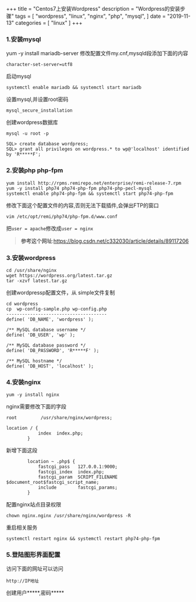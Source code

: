 +++
title = "Centos7上安装Wordpress"
description = "Wordpress的安装步骤"
tags = [
    "wordpress",
    "linux",
    "nginx",
    "php",
    "mysql",
]
date = "2019-11-13"
categories = [
        "linux"
]
+++
### 1.安装mysql
yum -y install mariadb-server
修改配置文件my.cnf,mysqld段添加下面的内容
```
character-set-server=utf8
```
启动mysql 
```
systemctl enable mariadb && systemctl start mariadb
```

设置mysql,并设置root密码
```
mysql_secure_installation
```

创建wordpress数据库

```
mysql -u root -p

SQL> create database wordpress;
SQL> grant all privileges on wordpress.* to wp@'localhost' identified by 'R*****F';
```

### 2.安装php php-fpm

```
yum install http://rpms.remirepo.net/enterprise/remi-release-7.rpm
yum -y install php74 php74-php-fpm php74-php-pecl-mysql
systemctl enable php74-php-fpm && systemctl start php74-php-fpm

```
修改下面这个配置文件的内容,否则无法下载插件,会弹出FTP的窗口

```
vim /etc/opt/remi/php74/php-fpm.d/www.conf
```
把`user = apache`修改成`user = nginx`

> **参考这个网址**:https://blog.csdn.net/c332030/article/details/89117206

### 3.安装wordpress

```
cd /usr/share/nginx
wget https://wordpress.org/latest.tar.gz
tar -xzvf latest.tar.gz
```

创建wordpressp配置文件，从 simple文件复制

```
cd wordpress
cp  wp-config-sample.php wp-config.php
--------------------------------------
define( 'DB_NAME', 'wordpress' );

/** MySQL database username */
define( 'DB_USER', 'wp' );

/** MySQL database password */
define( 'DB_PASSWORD', 'R*****F' );

/** MySQL hostname */
define( 'DB_HOST', 'localhost' );
```


### 4.安装nginx

```
yum -y install nginx
```


nginx需要修改下面的字段

```
root         /usr/share/nginx/wordpress;
```


```
location / {
            index  index.php;
        }
```

新增下面这段
```
        location ~ .php$ {
            fastcgi_pass   127.0.0.1:9000;
            fastcgi_index  index.php;
            fastcgi_param  SCRIPT_FILENAME  $document_root$fastcgi_script_name;
            include        fastcgi_params;
        }
```
配置nginx站点目录权限
```
chown nginx.nginx /usr/share/nginx/wordpress -R
```

重启相关服务
```
systemctl restart nginx && systemctl restart php74-php-fpm
```

### 5.登陆图形界面配置
访问下面的网址可以访问 
```
http://IP地址
```
创建用户*****,密码*****



